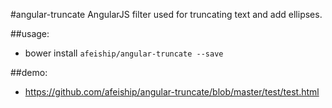 #angular-truncate
AngularJS filter used for truncating text and add ellipses.

##usage:
+ bower install `afeiship/angular-truncate --save`



##demo:
+ https://github.com/afeiship/angular-truncate/blob/master/test/test.html

